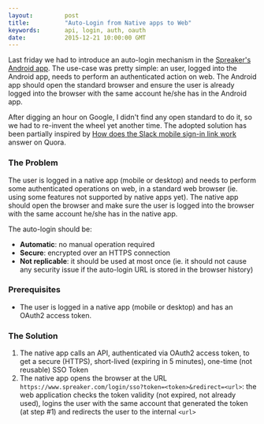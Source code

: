 ```yaml
---
layout:         post
title:          "Auto-Login from Native apps to Web"
keywords:       api, login, auth, oauth
date:           2015-12-21 10:00:00 GMT
---
```


Last friday we had to introduce an auto-login mechanism in the [Spreaker's Android app](https://play.google.com/store/apps/details?id=com.spreaker.android). The use-case was pretty simple: an user, logged into the Android app, needs to perform an authenticated action on web. The Android app should open the standard browser and ensure the user is already logged into the browser with the same account he/she has in the Android app.

After digging an hour on Google, I didn't find any open standard to do it, so we had to re-invent the wheel yet another time. The adopted solution has been partially inspired by [How does the Slack mobile sign-in link work](https://www.quora.com/How-does-the-Slack-mobile-sign-in-link-work) answer on Quora.


### The Problem

The user is logged in a native app (mobile or desktop) and needs to perform some authenticated operations on web, in a standard web browser (ie. using some features not supported by native apps yet). The native app should open the browser and make sure the user is logged into the browser with the same account he/she has in the native app.

The auto-login should be:

- **Automatic**: no manual operation required
- **Secure**: encrypted over an HTTPS connection
- **Not replicable**: it should be used at most once (ie. it should not cause any security issue if the auto-login URL is stored in the browser history)


### Prerequisites

- The user is logged in a native app (mobile or desktop) and has an OAuth2 access token.


### The Solution

1. The native app calls an API, authenticated via OAuth2 access token, to get a secure (HTTPS), short-lived (expiring in 5 minutes), one-time (not reusable) SSO Token
2. The native app opens the browser at the URL `https://www.spreaker.com/login/sso?token=<token>&redirect=<url>`: the web application checks the token validity (not expired, not already used), logins the user with the same account that generated the token (at step #1) and redirects the user to the internal `<url>`
